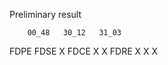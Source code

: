 Preliminary result

        00_48   30_12   31_03
FDPE
FDSE    X
FDCE            X       X
FDRE    X       X       X

